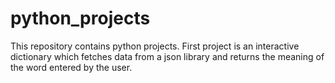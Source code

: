 # python_projects
This repository contains python projects. First project is an interactive dictionary which fetches data from a json library and returns the meaning of the word entered by the user.

